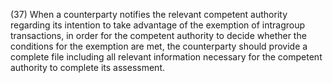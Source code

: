 (37) When a counterparty notifies the relevant competent authority regarding its intention to take advantage of the exemption of intragroup transactions, in order for the competent authority to decide whether the conditions for the exemption are met, the counterparty should provide a complete file including all relevant information necessary for the competent authority to complete its assessment.